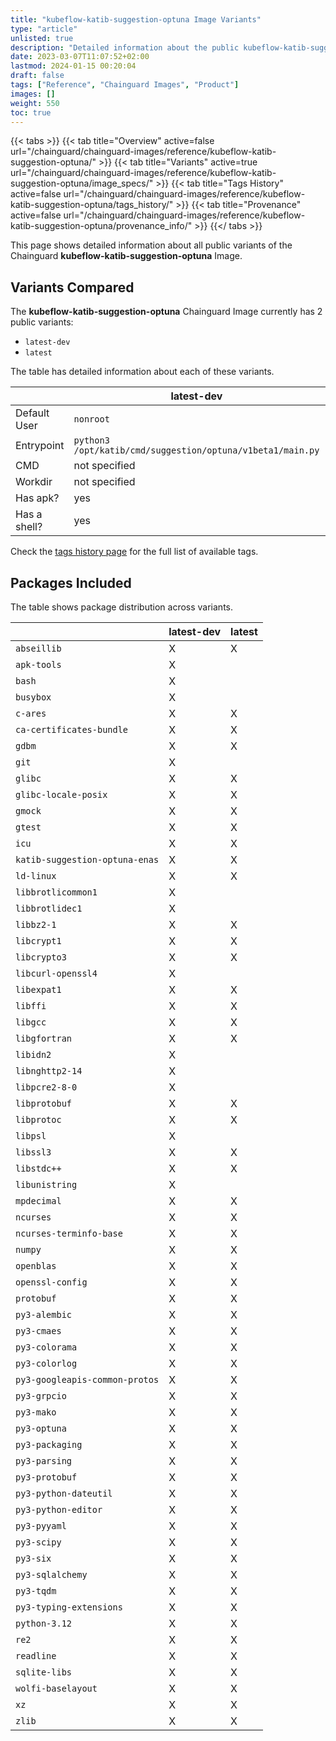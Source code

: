 ```yaml
---
title: "kubeflow-katib-suggestion-optuna Image Variants"
type: "article"
unlisted: true
description: "Detailed information about the public kubeflow-katib-suggestion-optuna Chainguard Image variants"
date: 2023-03-07T11:07:52+02:00
lastmod: 2024-01-15 00:20:04
draft: false
tags: ["Reference", "Chainguard Images", "Product"]
images: []
weight: 550
toc: true
---
```


{{< tabs >}}
{{< tab title="Overview" active=false url="/chainguard/chainguard-images/reference/kubeflow-katib-suggestion-optuna/" >}}
{{< tab title="Variants" active=true url="/chainguard/chainguard-images/reference/kubeflow-katib-suggestion-optuna/image_specs/" >}}
{{< tab title="Tags History" active=false url="/chainguard/chainguard-images/reference/kubeflow-katib-suggestion-optuna/tags_history/" >}}
{{< tab title="Provenance" active=false url="/chainguard/chainguard-images/reference/kubeflow-katib-suggestion-optuna/provenance_info/" >}}
{{</ tabs >}}

This page shows detailed information about all public variants of the Chainguard **kubeflow-katib-suggestion-optuna** Image.

## Variants Compared
The **kubeflow-katib-suggestion-optuna** Chainguard Image currently has 2 public variants: 

- `latest-dev`
- `latest`

The table has detailed information about each of these variants.

|              | latest-dev                                                 | latest                                                     |
|--------------|------------------------------------------------------------|------------------------------------------------------------|
| Default User | `nonroot`                                                  | `nonroot`                                                  |
| Entrypoint   | `python3 /opt/katib/cmd/suggestion/optuna/v1beta1/main.py` | `python3 /opt/katib/cmd/suggestion/optuna/v1beta1/main.py` |
| CMD          | not specified                                              | not specified                                              |
| Workdir      | not specified                                              | not specified                                              |
| Has apk?     | yes                                                        | no                                                         |
| Has a shell? | yes                                                        | no                                                         |

Check the [tags history page](/chainguard/chainguard-images/reference/kubeflow-katib-suggestion-optuna/tags_history/) for the full list of available tags.

## Packages Included
The table shows package distribution across variants.

|                                | latest-dev | latest |
|--------------------------------|------------|--------|
| `abseillib`                    | X          | X      |
| `apk-tools`                    | X          |        |
| `bash`                         | X          |        |
| `busybox`                      | X          |        |
| `c-ares`                       | X          | X      |
| `ca-certificates-bundle`       | X          | X      |
| `gdbm`                         | X          | X      |
| `git`                          | X          |        |
| `glibc`                        | X          | X      |
| `glibc-locale-posix`           | X          | X      |
| `gmock`                        | X          | X      |
| `gtest`                        | X          | X      |
| `icu`                          | X          | X      |
| `katib-suggestion-optuna-enas` | X          | X      |
| `ld-linux`                     | X          | X      |
| `libbrotlicommon1`             | X          |        |
| `libbrotlidec1`                | X          |        |
| `libbz2-1`                     | X          | X      |
| `libcrypt1`                    | X          | X      |
| `libcrypto3`                   | X          | X      |
| `libcurl-openssl4`             | X          |        |
| `libexpat1`                    | X          | X      |
| `libffi`                       | X          | X      |
| `libgcc`                       | X          | X      |
| `libgfortran`                  | X          | X      |
| `libidn2`                      | X          |        |
| `libnghttp2-14`                | X          |        |
| `libpcre2-8-0`                 | X          |        |
| `libprotobuf`                  | X          | X      |
| `libprotoc`                    | X          | X      |
| `libpsl`                       | X          |        |
| `libssl3`                      | X          | X      |
| `libstdc++`                    | X          | X      |
| `libunistring`                 | X          |        |
| `mpdecimal`                    | X          | X      |
| `ncurses`                      | X          | X      |
| `ncurses-terminfo-base`        | X          | X      |
| `numpy`                        | X          | X      |
| `openblas`                     | X          | X      |
| `openssl-config`               | X          | X      |
| `protobuf`                     | X          | X      |
| `py3-alembic`                  | X          | X      |
| `py3-cmaes`                    | X          | X      |
| `py3-colorama`                 | X          | X      |
| `py3-colorlog`                 | X          | X      |
| `py3-googleapis-common-protos` | X          | X      |
| `py3-grpcio`                   | X          | X      |
| `py3-mako`                     | X          | X      |
| `py3-optuna`                   | X          | X      |
| `py3-packaging`                | X          | X      |
| `py3-parsing`                  | X          | X      |
| `py3-protobuf`                 | X          | X      |
| `py3-python-dateutil`          | X          | X      |
| `py3-python-editor`            | X          | X      |
| `py3-pyyaml`                   | X          | X      |
| `py3-scipy`                    | X          | X      |
| `py3-six`                      | X          | X      |
| `py3-sqlalchemy`               | X          | X      |
| `py3-tqdm`                     | X          | X      |
| `py3-typing-extensions`        | X          | X      |
| `python-3.12`                  | X          | X      |
| `re2`                          | X          | X      |
| `readline`                     | X          | X      |
| `sqlite-libs`                  | X          | X      |
| `wolfi-baselayout`             | X          | X      |
| `xz`                           | X          | X      |
| `zlib`                         | X          | X      |

